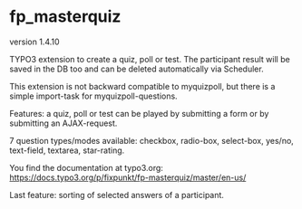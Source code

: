 # fp_masterquiz

version 1.4.10

TYPO3 extension to create a quiz, poll or test. The participant result will be saved in the DB too and can be deleted automatically via Scheduler.

This extension is not backward compatible to myquizpoll, but there is a simple import-task for myquizpoll-questions.

Features: a quiz, poll or test can be played by submitting a form or by submitting an AJAX-request.

7 question types/modes available: checkbox, radio-box, select-box, yes/no, text-field, textarea, star-rating.

You find the documentation at typo3.org: https://docs.typo3.org/p/fixpunkt/fp-masterquiz/master/en-us/

Last feature: sorting of selected answers of a participant.